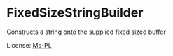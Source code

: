 FixedSizeStringBuilder
===

Constructs a string onto the supplied fixed sized buffer

License: [Ms-PL][]

[Ms-PL]: http://www.opensource.org/licenses/ms-pl.html "Microsoft Public License"
